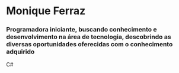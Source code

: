 # Monique Ferraz
### Programadora iniciante, buscando conhecimento e desenvolvimento na área de tecnologia, descobrindo as diversas oportunidades oferecidas com o conhecimento adquirido
C#
